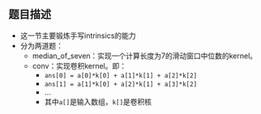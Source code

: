 ## 题目描述
- 这一节主要锻炼手写intrinsics的能力
- 分为两道题：
    - median_of_seven：实现一个计算长度为7的滑动窗口中位数的kernel。
    - conv：实现卷积kernel。即：
        - `ans[0] = a[0]*k[0] + a[1]*k[1] + a[2]*k[2]`
        - `ans[1] = a[1]*k[0] + a[2]*k[1] + a[3]*k[2]`
        - ...
        - 其中`a[]`是输入数组，`k[]`是卷积核